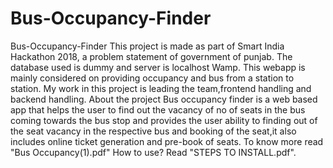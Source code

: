 # Bus-Occupancy-Finder
Bus-Occupancy-Finder This project is made as part of Smart India Hackathon 2018, a problem statement of government of punjab. The database used is dummy and server is localhost Wamp. This webapp is mainly considered on providing occupancy and bus from a station to station. My work in this project is leading the team,frontend handling and backend handling.  About the project Bus occupancy finder is a web based app that helps the user to find out the vacancy of no of seats in the bus coming towards the bus stop and provides the user ability to finding out of the seat vacancy in the respective bus and booking of the seat,it also includes online ticket generation and pre-book of seats.  To know more read "Bus Occupancy(1).pdf" How to use? Read "STEPS TO INSTALL.pdf".
